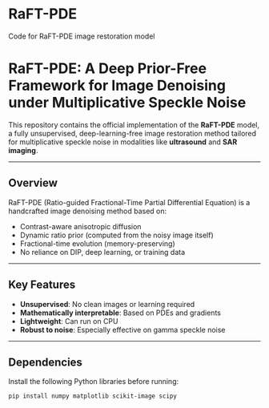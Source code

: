 # RaFT-PDE
Code for RaFT-PDE image restoration model
# RaFT-PDE: A Deep Prior-Free Framework for Image Denoising under Multiplicative Speckle Noise

This repository contains the official implementation of the **RaFT-PDE** model, a fully unsupervised, deep-learning-free image restoration method tailored for multiplicative speckle noise in modalities like **ultrasound** and **SAR imaging**.

---

##  Overview

RaFT-PDE (Ratio-guided Fractional-Time Partial Differential Equation) is a handcrafted image denoising method based on:

- Contrast-aware anisotropic diffusion
- Dynamic ratio prior (computed from the noisy image itself)
- Fractional-time evolution (memory-preserving)
- No reliance on DIP, deep learning, or training data

---

##  Key Features

-  **Unsupervised**: No clean images or learning required  
-  **Mathematically interpretable**: Based on PDEs and gradients  
-  **Lightweight**: Can run on CPU  
-  **Robust to noise**: Especially effective on gamma speckle noise

---

##  Dependencies

Install the following Python libraries before running:

```bash
pip install numpy matplotlib scikit-image scipy
